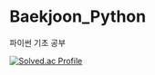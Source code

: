 # Baekjoon_Python
파이썬 기초 공부


[![Solved.ac Profile](http://mazassumnida.wtf/api/v2/generate_badge?boj=sjsin0905)](https://solved.ac/sjsin0905/)
